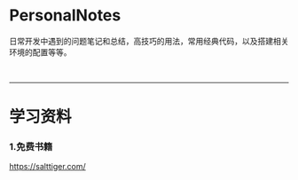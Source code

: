 # PersonalNotes
日常开发中遇到的问题笔记和总结，高技巧的用法，常用经典代码，以及搭建相关环境的配置等等。

<br>
<hr>

# 学习资料

### 1.免费书籍
https://salttiger.com/
